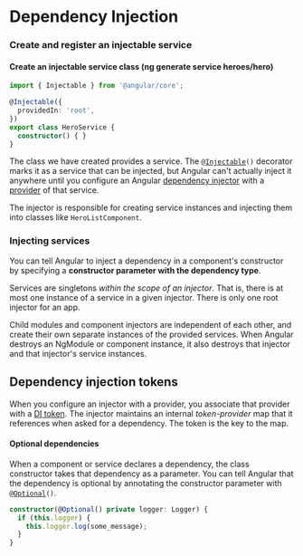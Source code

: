 # Dependency Injection

### Create and register an injectable service  <a href="#create-and-register-an-injectable-service" id="create-and-register-an-injectable-service"></a>

#### Create an injectable service class (ng generate service heroes/hero)  <a href="#create-an-injectable-service-class" id="create-an-injectable-service-class"></a>

```typescript
import { Injectable } from '@angular/core';

@Injectable({
  providedIn: 'root',
})
export class HeroService {
  constructor() { }
}
```

The class we have created provides a service. The `@`[`Injectable`](https://angular.io/api/core/Injectable)`()` decorator marks it as a service that can be injected, but Angular can't actually inject it anywhere until you configure an Angular [dependency injector](https://angular.io/guide/glossary#injector) with a [provider](https://angular.io/guide/glossary#provider) of that service.

The injector is responsible for creating service instances and injecting them into classes like `HeroListComponent`.

### Injecting services  <a href="#injecting-services" id="injecting-services"></a>

You can tell Angular to inject a dependency in a component's constructor by specifying a **constructor parameter with the dependency type**.

Services are singletons _within the scope of an injector_. That is, there is at most one instance of a service in a given injector. There is only one root injector for an app.

Child modules and component injectors are independent of each other, and create their own separate instances of the provided services. When Angular destroys an NgModule or component instance, it also destroys that injector and that injector's service instances.

## Dependency injection tokens

When you configure an injector with a provider, you associate that provider with a [DI token](https://angular.io/guide/glossary#di-token). The injector maintains an internal _token-provider_ map that it references when asked for a dependency. The token is the key to the map.

#### Optional dependencies  <a href="#optional-dependencies" id="optional-dependencies"></a>

When a component or service declares a dependency, the class constructor takes that dependency as a parameter. You can tell Angular that the dependency is optional by annotating the constructor parameter with `@`[`Optional`](https://angular.io/api/core/Optional)`()`.

```typescript
constructor(@Optional() private logger: Logger) {
  if (this.logger) {
    this.logger.log(some_message);
  }
}
```
